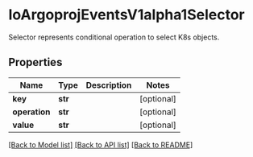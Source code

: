 # IoArgoprojEventsV1alpha1Selector

Selector represents conditional operation to select K8s objects.
## Properties
Name | Type | Description | Notes
------------ | ------------- | ------------- | -------------
**key** | **str** |  | [optional] 
**operation** | **str** |  | [optional] 
**value** | **str** |  | [optional] 

[[Back to Model list]](../README.md#documentation-for-models) [[Back to API list]](../README.md#documentation-for-api-endpoints) [[Back to README]](../README.md)


